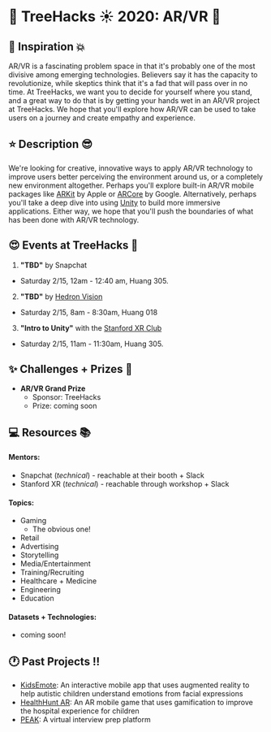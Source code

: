 # __:palm_tree: TreeHacks :sunny: 2020: AR/VR :eyes:__

<!---
To insert emojis in md file: https://gist.github.com/rxaviers/7360908
To get help with markdown: https://github.com/adam-p/markdown-here/wiki/Markdown-Cheatsheet
hit Michelle Bao up on slack with questions
--->

<!---
Helpful links from TreeHacks 2019:
TreeHacks 2019: Guide to Verticals: https://treehacks.quip.com/VCsNAIlA5gD6/TreeHacks-Guide-to-Verticals-
TreeHacks 2019: Health Vertical Guide: https://treehacks.quip.com/04qwAYbuWaMh
TreeHacks 2019: Awareness Guide: https://treehacks.quip.com/NqcLA8qUk2pO/-TreeHacks-Awareness-Vertical-Guide-
TreeHacks 2019: Safety Guide: https://treehacks.quip.com/HmZJAF1SVbhw/-TreeHacks-Safety-Vertical-Guide-
--->

## :muscle: Inspiration :boom:

AR/VR is a fascinating problem space in that it's probably one of the most divisive among emerging technologies. Believers say it has the capacity to revolutionize, while skeptics think that it's a fad that will pass over in no time. At TreeHacks, we want you to decide for yourself where you stand, and a great way to do that is by getting your hands wet in an AR/VR project at TreeHacks. We hope that you'll explore how AR/VR can be used to take users on a journey and create empathy and experience.

## :star: Description :sunglasses:

We're looking for creative, innovative ways to apply AR/VR technology to improve users better perceiving the environment around us, or a completely new environment altogether. Perhaps you'll explore built-in AR/VR mobile packages like [ARKit](https://developer.apple.com/documentation/arkit) by Apple or [ARCore](https://developers.google.com/ar) by Google. Alternatively, perhaps you'll take a deep dive into using [Unity](https://unity.com/) to build more immersive applications. Either way, we hope that you'll push the boundaries of what has been done with AR/VR technology.

## :heart_eyes: Events at TreeHacks :evergreen_tree:

<!--- Order by time --->
1. __"TBD"__ by Snapchat
  * Saturday 2/15, 12am - 12:40 am, Huang 305.
2. __"TBD"__ by [Hedron Vision](https://oval.cs.stanford.edu/)
  * Saturday 2/15, 8am - 8:30am, Huang 018
3. __"Intro to Unity"__ with the [Stanford XR Club](https://www.stanfordxr.org/)
  * Saturday 2/15, 11am - 11:30am, Huang 305.

## :sparkles: Challenges + Prizes :money_with_wings:

* __AR/VR Grand Prize__
  * Sponsor: TreeHacks
  * Prize: coming soon

## :computer: Resources :books:

#### Mentors:
* Snapchat (_technical_) - reachable at their booth + Slack
* Stanford XR (_technical_) - reachable through workshop + Slack

#### Topics:
* Gaming
  * The obvious one!
* Retail
* Advertising
* Storytelling
* Media/Entertainment
* Training/Recruiting
* Healthcare + Medicine
* Engineering
* Education

#### Datasets + Technologies:
* coming soon!

## :clock1: Past Projects :bangbang:

* [KidsEmote](https://devpost.com/software/emotionar): An interactive mobile app that uses augmented reality to help autistic children understand emotions from facial expressions
* [HealthHunt AR](https://devpost.com/software/healthhunt-ar): An AR mobile game that uses gamification to improve the hospital experience for children
* [PEAK](https://devpost.com/software/peak-virtual-interview-prep): A virtual interview prep platform
